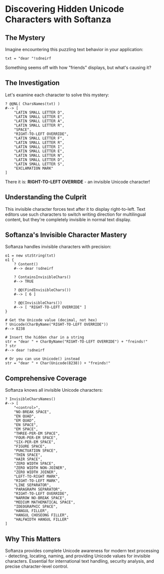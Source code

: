 # Discovering Hidden Unicode Characters with Softanza

## The Mystery

Imagine encountering this puzzling text behavior in your application:

```ring
txt = "dear ‮friends!"
```

Something seems off with how "friends" displays, but what's causing it?

## The Investigation

Let's examine each character to solve this mystery:

```ring
? @@NL( CharsNames(txt) )
#--> [
    "LATIN SMALL LETTER D",
    "LATIN SMALL LETTER E", 
    "LATIN SMALL LETTER A",
    "LATIN SMALL LETTER R",
    "SPACE",
    "RIGHT-TO-LEFT OVERRIDE",
    "LATIN SMALL LETTER F",
    "LATIN SMALL LETTER R",
    "LATIN SMALL LETTER I",
    "LATIN SMALL LETTER E",
    "LATIN SMALL LETTER N",
    "LATIN SMALL LETTER D",
    "LATIN SMALL LETTER S",
    "EXCLAMATION MARK"
]
```

There it is: **RIGHT-TO-LEFT OVERRIDE** - an invisible Unicode character!

## Understanding the Culprit

This invisible character forces text after it to display right-to-left. Text editors use such characters to switch writing direction for multilingual content, but they're completely invisible in normal text display.

## Softanza's Invisible Character Mastery

Softanza handles invisible characters with precision:

```ring
o1 = new stzString(txt)
o1 {
    ? Content()
    #--> dear ‮friends!
    
    ? ContainsInvisibleChars()
    #--> TRUE

    ? @@(FindInvisibleChars())
    #--> [ 6 ]

    ? @@(InvisibleChars())
    #--> [ "RIGHT-TO-LEFT OVERRIDE" ]
}

# Get the Unicode value (decimal, not hex)
? Unicode(CharByName("RIGHT-TO-LEFT OVERRIDE"))
#--> 8238

# Insert the hidden char in a string
str = "dear " + CharByName("RIGHT-TO-LEFT OVERRIDE") + "freinds!"
? str
#--> dear ‮friends!

# Or you can use Unicode() instead
str = "dear " + Char(Unicode(8238)) + "freinds!"
```

## Comprehensive Coverage

Softanza knows all invisible Unicode characters:

```ring
? InvisibleCharsNames()
#--> [
    "<control>",
    "NO-BREAK SPACE",
    "EN QUAD",
    "EM QUAD", 
    "EN SPACE",
    "EM SPACE",
    "THREE-PER-EM SPACE",
    "FOUR-PER-EM SPACE",
    "SIX-PER-EM SPACE",
    "FIGURE SPACE",
    "PUNCTUATION SPACE",
    "THIN SPACE",
    "HAIR SPACE",
    "ZERO WIDTH SPACE",
    "ZERO WIDTH NON-JOINER",
    "ZERO WIDTH JOINER",
    "LEFT-TO-RIGHT MARK",
    "RIGHT-TO-LEFT MARK",
    "LINE SEPARATOR",
    "PARAGRAPH SEPARATOR",
    "RIGHT-TO-LEFT OVERRIDE",
    "NARROW NO-BREAK SPACE",
    "MEDIUM MATHEMATICAL SPACE",
    "IDEOGRAPHIC SPACE",
    "HANGUL FILLER",
    "HANGUL CHOSEONG FILLER",
    "HALFWIDTH HANGUL FILLER"
]
```

## Why This Matters

Softanza provides complete Unicode awareness for modern text processing - detecting, locating, naming, and providing Unicode values for invisible characters. Essential for international text handling, security analysis, and precise character-level control.